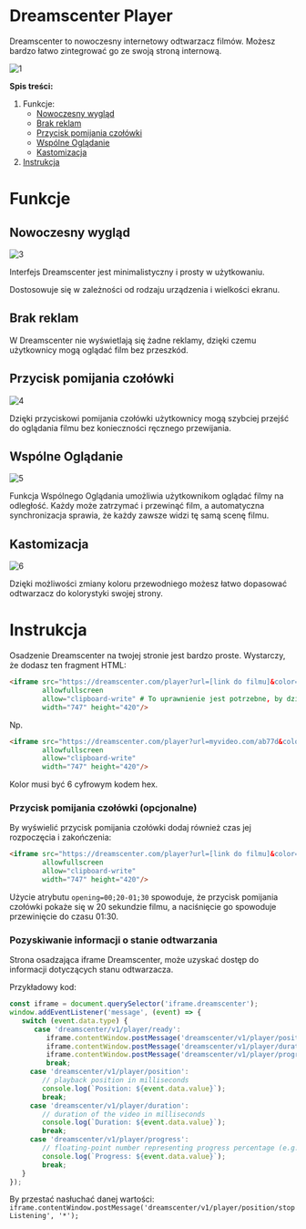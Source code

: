 # Dreamscenter Player

Dreamscenter to nowoczesny internetowy odtwarzacz filmów. Możesz bardzo łatwo zintegrować go ze swoją stroną internową.


![1](https://github.com/Dreamscenter/player2/assets/144959407/17328c74-08f4-403c-9a93-d299657320ec)


**Spis treści:**
1. Funkcje:
   - [Nowoczesny wygląd](#nowoczesny-wygląd)
   - [Brak reklam](#brak-reklam)
   - [Przycisk pomijania czołówki](#przycisk-pomijania-czołówki)
   - [Wspólne Oglądanie](#wspólne-oglądanie)
   - [Kastomizacja](#kastomizacja)
2. [Instrukcja](#instrukcja)

# Funkcje

## Nowoczesny wygląd
![3](https://github.com/Dreamscenter/player2/assets/144959407/1141d41f-e308-46cb-96f2-5f8d269c0354)


Interfejs Dreamscenter jest minimalistyczny i prosty w użytkowaniu.

Dostosowuje się w zależności od rodzaju urządzenia i wielkości ekranu.

## Brak reklam

W Dreamscenter nie wyświetlają się żadne reklamy, dzięki czemu użytkownicy mogą oglądać film bez przeszkód.

## Przycisk pomijania czołówki
![4](https://github.com/Dreamscenter/player2/assets/144959407/719a11ce-f3e4-4277-afb0-de1223ab3804)

Dzięki przyciskowi pomijania czołówki użytkownicy mogą szybciej przejść do oglądania filmu bez konieczności ręcznego przewijania.

## Wspólne Oglądanie
![5](https://github.com/Dreamscenter/player2/assets/144959407/24693e42-848b-44b1-a0f4-071a8320f27e)

Funkcja Wspólnego Oglądania umożliwia użytkownikom oglądać filmy na odległość. Każdy może zatrzymać i przewinąć film, a automatyczna synchronizacja sprawia, że każdy zawsze widzi tę samą scenę filmu.

## Kastomizacja
![6](https://github.com/Dreamscenter/player2/assets/144959407/948e8fa1-5350-4c15-8aa8-ad1a1a546c97)

Dzięki możliwości zmiany koloru przewodniego możesz łatwo dopasować odtwarzacz do kolorystyki swojej strony.

# Instrukcja
Osadzenie Dreamscenter na twojej stronie jest bardzo proste. Wystarczy, że dodasz ten fragment HTML:
```html
<iframe src="https://dreamscenter.com/player?url=[link do filmu]&color=[twój kolor]"
        allowfullscreen
        allow="clipboard-write" # To uprawnienie jest potrzebne, by działał przycisk kopiowania linku do sesji Wspólnego Oglądania
        width="747" height="420"/>
```

Np.
```html
<iframe src="https://dreamscenter.com/player?url=myvideo.com/ab77d&color=00FF14"
        allowfullscreen
        allow="clipboard-write"
        width="747" height="420"/>
```

Kolor musi być 6 cyfrowym kodem hex.

### Przycisk pomijania czołówki (opcjonalne)
By wyświelić przycisk pomijania czołówki dodaj również czas jej rozpoczęcia i zakończenia:
```html
<iframe src="https://dreamscenter.com/player?url=[link do filmu]&color=[twój kolor]&opening=00;20-01;30"
        allowfullscreen
        allow="clipboard-write"
        width="747" height="420"/>
```

Użycie atrybutu `opening=00;20-01;30` spowoduje, że przycisk pomijania czołówki pokaże się w 20 sekundzie filmu, a naciśnięcie go spowoduje przewinięcie do czasu 01:30.

### Pozyskiwanie informacji o stanie odtwarzania
Strona osadzająca iframe Dreamscenter, może uzyskać dostęp do informacji dotyczących stanu odtwarzacza.

Przykładowy kod:
```js
const iframe = document.querySelector('iframe.dreamscenter');
window.addEventListener('message', (event) => {
   switch (event.data.type) {
      case 'dreamscenter/v1/player/ready':
         iframe.contentWindow.postMessage('dreamscenter/v1/player/position/listen', '*');
         iframe.contentWindow.postMessage('dreamscenter/v1/player/duration/listen', '*');
         iframe.contentWindow.postMessage('dreamscenter/v1/player/progress/listen', '*');
         break;
     case 'dreamscenter/v1/player/position':
        // playback position in milliseconds
        console.log(`Position: ${event.data.value}`);
        break;
     case 'dreamscenter/v1/player/duration':
        // duration of the video in milliseconds
        console.log(`Duration: ${event.data.value}`);
        break;
     case 'dreamscenter/v1/player/progress':
        // floating-point number representing progress percentage (e.g. 0.37 if the video has been watched in 37%)
        console.log(`Progress: ${event.data.value}`);
        break;
   }
});
```

By przestać nasłuchać danej wartości: `iframe.contentWindow.postMessage('dreamscenter/v1/player/position/stopListening', '*');` 
